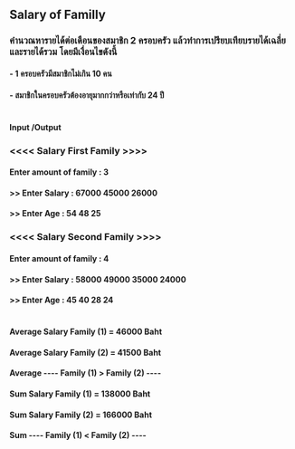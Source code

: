 ## Salary of Familly
### คำนวณหารายได้ต่อเดือนของสมาชิก 2 ครอบครัว แล้วทำการเปรียบเทียบรายได้เฉลี่ย และรายได้รวม โดยมีเงื่อนไขดังนี้ 
#### -	1 ครอบครัวมีสมาชิกไม่เกิน 10 คน
#### -	สมาชิกในครอบครัวต้องอายุมากกว่าหรือเท่ากับ 24 ปี
#
#### Input /Output
### <<<< Salary First Family >>>>
#### Enter amount of family : 3
#### >> Enter Salary : 67000  45000  26000
#### >> Enter Age : 54  48  25
### <<<< Salary Second Family >>>>
#### Enter amount of family : 4
#### >> Enter Salary : 58000  49000  35000  24000
#### >> Enter Age : 45  40  28  24
#
#### Average Salary Family (1) = 46000 Baht
#### Average Salary Family (2) = 41500 Baht
#### Average ---- Family (1) > Family (2) ----
#### Sum Salary Family (1) = 138000 Baht
#### Sum Salary Family (2) = 166000 Baht
#### Sum ---- Family (1) < Family (2) ----
